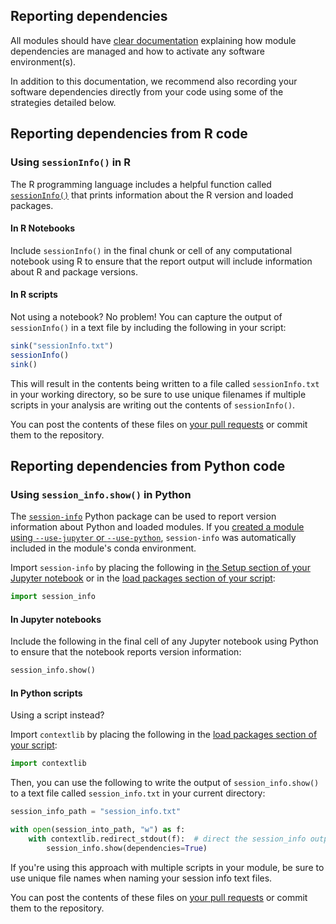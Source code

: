 
## Reporting dependencies

All modules should have [clear documentation](../../contributing-to-analyses/analysis-modules/documenting-analysis.md) explaining how module dependencies are managed and how to activate any software environment(s).

In addition to this documentation, we recommend also recording your software dependencies directly from your code using some of the strategies detailed below.

## Reporting dependencies from R code

### Using `sessionInfo()` in R

The R programming language includes a helpful function called [`sessionInfo()`](https://stat.ethz.ch/R-manual/R-patched/library/utils/html/sessionInfo.html) that prints information about the R version and loaded packages.

#### In R Notebooks

Include `sessionInfo()` in the final chunk or cell of any computational notebook using R to ensure that the report output will include information about R and package versions.

#### In R scripts

Not using a notebook?
No problem!
You can capture the output of `sessionInfo()` in a text file by including the following in your script:

```r
sink("sessionInfo.txt")
sessionInfo()
sink()
```

This will result in the contents being written to a file called `sessionInfo.txt` in your working directory, so be sure to use unique filenames if multiple scripts in your analysis are writing out the contents of `sessionInfo()`.

You can post the contents of these files on [your pull requests](../../contributing-to-analyses/creating-pull-requests/index.md) or commit them to the repository.

## Reporting dependencies from Python code

### Using `session_info.show()` in Python

The [`session-info`](https://pypi.org/project/session-info/) Python package can be used to report version information about Python and loaded modules.
If you [created a module using `--use-jupyter` or `--use-python`](../../contributing-to-analyses/analysis-modules/creating-a-module.md#use-Jupyter), `session-info` was automatically included in the module's conda environment.

Import `session-info` by placing the following in [the Setup section of your Jupyter notebook](../../contributing-to-analyses/analysis-modules/notebook-structure.md#jupyter-notebooks) or in the [load packages section of your script](../../contributing-to-analyses/analysis-modules/script-structure.md):

```python
import session_info
```

#### In Jupyter notebooks

Include the following in the final cell of any Jupyter notebook using Python to ensure that the notebook reports version information:

```python
session_info.show()
```

#### In Python scripts

Using a script instead?

Import `contextlib` by placing the following in the [load packages section of your script](../../contributing-to-analyses/analysis-modules/script-structure.md):

```python
import contextlib
```

Then, you can use the following to write the output of `session_info.show()` to a text file called `session_info.txt` in your current directory:

```python
session_info_path = "session_info.txt"

with open(session_into_path, "w") as f:
    with contextlib.redirect_stdout(f):  # direct the session_info output to a file
        session_info.show(dependencies=True)
```

If you're using this approach with multiple scripts in your module, be sure to use unique file names when naming your session info text files.

You can post the contents of these files on [your pull requests](../../contributing-to-analyses/creating-pull-requests/index.md) or commit them to the repository.
